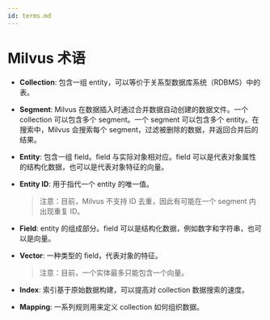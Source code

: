 ```yaml
---
id: terms.md
---
```


# Milvus 术语

- **Collection**: 包含一组 entity，可以等价于关系型数据库系统（RDBMS）中的表。

- **Segment**: Milvus 在数据插入时通过合并数据自动创建的数据文件。一个 collection 可以包含多个 segment。一个 segment 可以包含多个 entity。在搜索中，Milvus 会搜索每个 segment，过滤被删除的数据，并返回合并后的结果。

- **Entity**: 包含一组 field。field 与实际对象相对应。field 可以是代表对象属性的结构化数据，也可以是代表对象特征的向量。

- **Entity ID**: 用于指代一个 entity 的唯一值。
  > 注意：目前，Milvus 不支持 ID 去重，因此有可能在一个 segment 内出现重复 ID。

- **Field**: entity 的组成部分。field 可以是结构化数据，例如数字和字符串，也可以是向量。

- **Vector**: 一种类型的 field，代表对象的特征。
  > 注意：目前，一个实体最多只能包含一个向量。

- **Index**: 索引基于原始数据构建，可以提高对 collection 数据搜索的速度。

- **Mapping**: 一系列规则用来定义 collection 如何组织数据。
